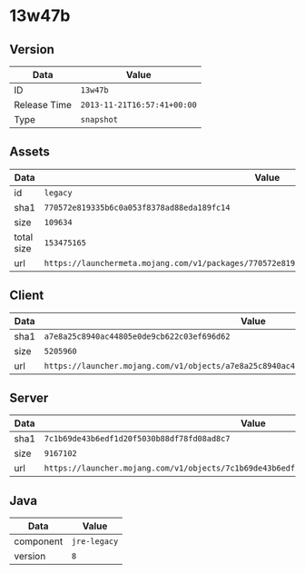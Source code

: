 # 13w47b

## Version

|**Data**        | **Value**                 |
|----------------|-------------------------|
| ID   | ```13w47b```   |
| Release Time   | ```2013-11-21T16:57:41+00:00```   |
| Type   | ```snapshot```   |

## Assets

|**Data**        | **Value**                 |
|----------------|-------------------------|
| id   | ```legacy```   |
| sha1   | ```770572e819335b6c0a053f8378ad88eda189fc14```   |
| size   | ```109634```   |
| total size  | ```153475165```  |
| url       | ```https://launchermeta.mojang.com/v1/packages/770572e819335b6c0a053f8378ad88eda189fc14/legacy.json``` |

## Client

|**Data**        | **Value**                 |
|----------------|-------------------------|
| sha1   | ```a7e8a25c8940ac44805e0de9cb622c03ef696d62```   |
| size   | ```5205960```   |
| url       | ```https://launcher.mojang.com/v1/objects/a7e8a25c8940ac44805e0de9cb622c03ef696d62/client.jar``` |

## Server

|**Data**        | **Value**                 |
|----------------|-------------------------|
| sha1   | ```7c1b69de43b6edf1d20f5030b88df78fd08ad8c7```   |
| size   | ```9167102```   |
| url       | ```https://launcher.mojang.com/v1/objects/7c1b69de43b6edf1d20f5030b88df78fd08ad8c7/server.jar``` |

## Java

|**Data**        | **Value**                 |
|----------------|-------------------------|
| component   | ```jre-legacy```   |
| version   | ```8```   |